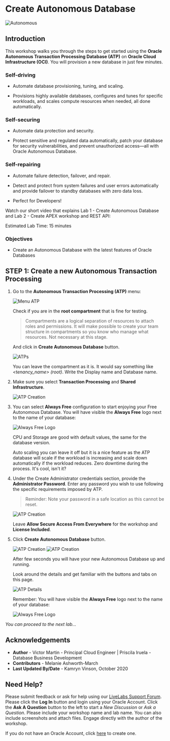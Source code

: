 # Create Autonomous Database

![Autonomous](./images/adb_banner.png)

## Introduction

This workshop walks you through the steps to get started using the **Oracle Autonomous Transaction Processing Database (ATP)** on **Oracle Cloud Infrastructure (OCI)**. You will provision a new database in just few minutes.

### Self-driving

- Automate database provisioning, tuning, and scaling.

- Provisions highly available databases, configures and tunes for specific workloads, and scales compute resources when needed, all done automatically.

### Self-securing

- Automate data protection and security.

- Protect sensitive and regulated data automatically, patch your database for security vulnerabilities, and prevent unauthorized access—all with Oracle Autonomous Database.

### Self-repairing

- Automate failure detection, failover, and repair.

- Detect and protect from system failures and user errors automatically and provide failover to standby databases with zero data loss.

- Perfect for Developers!

Watch our short video that explains Lab 1 - Create Autonomous Database and Lab 2 - Create APEX workshop and REST API:

[](youtube:S9WPR0N0f2E)

Estimated Lab Time: 15 minutes

### Objectives
- Create an Autonomous Database with the latest features of Oracle Databases

## **STEP 1**: Create a new Autonomous Transaction Processing

1. Go to the **Autonomous Transaction Processing (ATP)** menu:

    ![Menu ATP](./images/menu_atp_1.png)

    Check if you are in the **root compartment** that is fine for testing.

    > Compartments are a logical separation of resources to attach roles and permissions. It will make possible to create your team structure in compartments so you know who manage what resources. Not necessary at this stage.

    And click in **Create Autonomous Database** button.

    ![ATPs](./images/atps.png)

    You can leave the compartment as it is. It would say something like _<tenancy_name> (root)_. Write the Display name and Database name.

2. Make sure you select **Transaction Processing** and **Shared Infrastructure**.

    ![ATP Creation](./images/atp_creation_1_2.png)

3. You can select **Always Free** configuration to start enjoying your Free Autonomous Database. You will have visible the **Always Free** logo next to the name of your database:

    ![Always Free Logo](./images/always_free_logo.png)

    CPU and Storage are good with default values, the same for the database version.

    Auto scaling you can leave it off but it is a nice feature as the ATP database will scale if the workload is increasing and scale down automatically if the workload reduces. Zero downtime during the process. It's cool, isn't it?

4. Under the Create Administrator credentials section, provide the **Administrator Password**. Enter any password you wish to use following the specific requirements imposed by ATP.

    > Reminder: Note your password in a safe location as this cannot be reset.

    ![ATP Creation](./images/atp_creation_2.png)

   Leave **Allow Secure Access From Everywhere** for the workshop and **License Included**.

5. Click **Create Autonomous Database** button.

    ![ATP Creation](./images/atp_creation_3.png)
    ![ATP Creation](./images/atp_creation_4.png)

    After few seconds you will have your new Autonomous Database up and running.

    Look around the details and get familiar with the buttons and tabs on this page.

    ![ATP Details](./images/atp_details.png)

    Remember: You will have visible the **Always Free** logo next to the name of your database:

    ![Always Free Logo](./images/always_free_logo.png)

*You can proceed to the next lab…*

## **Acknowledgements**

- **Author** - Victor Martin - Principal Cloud Engineer | Priscila Iruela - Database Business Development
- **Contributors** - Melanie Ashworth-March
- **Last Updated By/Date** - Kamryn Vinson, October 2020

## Need Help?
Please submit feedback or ask for help using our [LiveLabs Support Forum](https://community.oracle.com/tech/developers/categories/livelabsdiscussions). Please click the **Log In** button and login using your Oracle Account. Click the **Ask A Question** button to the left to start a *New Discussion* or *Ask a Question*.  Please include your workshop name and lab name.  You can also include screenshots and attach files.  Engage directly with the author of the workshop.

If you do not have an Oracle Account, click [here](https://profile.oracle.com/myprofile/account/create-account.jspx) to create one.
